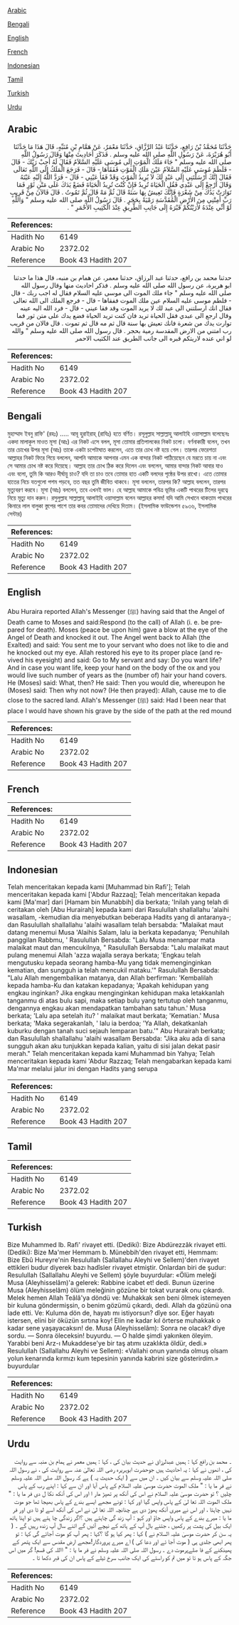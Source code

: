 [Arabic](#arabic)

[Bengali](#bengali)

[English](#english)

[French](#french)

[Indonesian](#indonesian)

[Tamil](#tamil)

[Turkish](#turkish)

[Urdu](#urdu)

## Arabic


<div dir="rtl" lang="ar" style={{fontSize:'larger',backgroundColor:'#f8f9fa',padding:20}}>
حَدَّثَنَا مُحَمَّدُ بْنُ رَافِعٍ، حَدَّثَنَا عَبْدُ الرَّزَّاقِ، حَدَّثَنَا مَعْمَرٌ، عَنْ هَمَّامِ بْنِ مُنَبِّهٍ، قَالَ هَذَا مَا حَدَّثَنَا أَبُو هُرَيْرَةَ، عَنْ رَسُولِ اللَّهِ صلى الله عليه وسلم ‏.‏ فَذَكَرَ أَحَادِيثَ مِنْهَا وَقَالَ رَسُولُ اللَّهِ صلى الله عليه وسلم ‏"‏ جَاءَ مَلَكُ الْمَوْتِ إِلَى مُوسَى عَلَيْهِ السَّلاَمُ فَقَالَ لَهُ أَجِبْ رَبَّكَ - قَالَ - فَلَطَمَ مُوسَى عَلَيْهِ السَّلاَمُ عَيْنَ مَلَكِ الْمَوْتِ فَفَقَأَهَا - قَالَ - فَرَجَعَ الْمَلَكُ إِلَى اللَّهِ تَعَالَى فَقَالَ إِنَّكَ أَرْسَلْتَنِي إِلَى عَبْدٍ لَكَ لاَ يُرِيدُ الْمَوْتَ وَقَدْ فَقَأَ عَيْنِي - قَالَ - فَرَدَّ اللَّهُ إِلَيْهِ عَيْنَهُ وَقَالَ ارْجِعْ إِلَى عَبْدِي فَقُلِ الْحَيَاةَ تُرِيدُ فَإِنْ كُنْتَ تُرِيدُ الْحَيَاةَ فَضَعْ يَدَكَ عَلَى مَتْنِ ثَوْرٍ فَمَا تَوَارَتْ يَدُكَ مِنْ شَعْرَةٍ فَإِنَّكَ تَعِيشُ بِهَا سَنَةً قَالَ ثُمَّ مَهْ قَالَ ثُمَّ تَمُوتُ ‏.‏ قَالَ فَالآنَ مِنْ قَرِيبٍ رَبِّ أَمِتْنِي مِنَ الأَرْضِ الْمُقَدَّسَةِ رَمْيَةً بِحَجَرٍ ‏.‏ قَالَ رَسُولُ اللَّهِ صلى الله عليه وسلم ‏"‏ وَاللَّهِ لَوْ أَنِّي عِنْدَهُ لأَرَيْتُكُمْ قَبْرَهُ إِلَى جَانِبِ الطَّرِيقِ عِنْدَ الْكَثِيبِ الأَحْمَرِ ‏"‏ ‏.‏
</div>
<div style={{backgroundColor:'#f8f9fa',padding:20, marginBottom: 10}}><table> <thead> <tr> <th>References:</th> <th></th> </tr> </thead> <tbody><tr><td>Hadith No</td><td>6149</td></tr><tr><td>Arabic No</td><td>2372.02</td></tr><tr><td>Reference</td><td>Book 43 Hadith 207</td></tr></tbody></table></div>


<div dir="rtl" lang="ar" style={{fontSize:'larger',backgroundColor:'#f8f9fa',padding:20}}>
حدثنا محمد بن رافع، حدثنا عبد الرزاق، حدثنا معمر، عن همام بن منبه، قال هذا ما حدثنا ابو هريرة، عن رسول الله صلى الله عليه وسلم . فذكر احاديث منها وقال رسول الله صلى الله عليه وسلم " جاء ملك الموت الى موسى عليه السلام فقال له اجب ربك - قال - فلطم موسى عليه السلام عين ملك الموت ففقاها - قال - فرجع الملك الى الله تعالى فقال انك ارسلتني الى عبد لك لا يريد الموت وقد فقا عيني - قال - فرد الله اليه عينه وقال ارجع الى عبدي فقل الحياة تريد فان كنت تريد الحياة فضع يدك على متن ثور فما توارت يدك من شعرة فانك تعيش بها سنة قال ثم مه قال ثم تموت . قال فالان من قريب رب امتني من الارض المقدسة رمية بحجر . قال رسول الله صلى الله عليه وسلم " والله لو اني عنده لاريتكم قبره الى جانب الطريق عند الكثيب الاحمر
</div>
<div style={{backgroundColor:'#f8f9fa',padding:20, marginBottom: 10}}><table> <thead> <tr> <th>References:</th> <th></th> </tr> </thead> <tbody><tr><td>Hadith No</td><td>6149</td></tr><tr><td>Arabic No</td><td>2372.02</td></tr><tr><td>Reference</td><td>Book 43 Hadith 207</td></tr></tbody></table></div>

## Bengali


<div dir="ltr" lang="bn" style={{fontSize:'larger',backgroundColor:'#f8f9fa',padding:20}}>
মুহাম্মাদ ইবনু রাফি' (রহঃ) ..... আবূ হুরাইরাহ্ (রাযিঃ) হতে বর্ণিত। রসূলুল্লাহ সাল্লাল্লাহু আলাইহি ওয়াসাল্লাম বলেছেনঃ একদা মালাকুল মাওত মূসা (আঃ) এর নিকট এসে বলল, মূসা তোমার প্রতিপালকের নিকট চলো। বর্ণনাকারী বলেন, তখন তার চোখের উপর মূসা (আঃ) তাকে একটা চপেটাঘাত করলেন, এতে তার চোখ নষ্ট হয়ে গেল। তারপর ফেরেশতা আল্লাহর নিকট ফিরে গিয়ে বললেন, আপনি আমাকে আপনার এমন এক বান্দার নিকট পাঠিয়েছেন যে মরতে চায় না এবং সে আমার চোখ নষ্ট করে দিয়েছে। আল্লাহ তার চোখ ঠিক করে দিলেন এবং বললেন, আমার বান্দার নিকট আবার যাও এবং বলো, তুমি কি আরও দীর্ঘায়ু চাও? যদি তা চাও তবে তোমার হাত একটি বলদের পৃষ্ঠের উপর রাখো। এতে তোমার হাতের নিচে যতগুলো পশম পড়বে, তত বছর তুমি জীবিত থাকবে। মূসা বললেন, তারপর কি? আল্লাহ বললেন, তারপর মৃত্যুবরণ করবে। মূসা (আঃ) বললেন, তবে এখনই ভাল। হে আল্লাহ আমাকে পবিত্র ভূমির একটি পাথরের টিলের দূরত্বে নিয়ে মৃত্যু দান করুন। রসুলুল্লাহ সাল্লাল্লাহু আলাইহি ওয়াসাল্লাম বলেন আল্লাহর কসম! যদি আমি সেখানে থাকতাম পাথরের কিনারে লাল বালুকা স্তুপের পাশে তার কবর তোমাদের দেখিয়ে দিতাম। (ইসলামিক ফাউন্ডেশন ৫৯৩৬, ইসলামিক সেন্টার)
</div>
<div style={{backgroundColor:'#f8f9fa',padding:20, marginBottom: 10}}><table> <thead> <tr> <th>References:</th> <th></th> </tr> </thead> <tbody><tr><td>Hadith No</td><td>6149</td></tr><tr><td>Arabic No</td><td>2372.02</td></tr><tr><td>Reference</td><td>Book 43 Hadith 207</td></tr></tbody></table></div>

## English


<div dir="ltr" lang="en" style={{fontSize:'larger',backgroundColor:'#f8f9fa',padding:20}}>
Abu Huraira reported Allah's Messenger (ﷺ) having said that the Angel of Death came to Moses and said:Respond (to the call) of Allah (i. e. be prepared for death). Moses (peace be upon him) gave a blow at the eye of the Angel of Death and knocked it out. The Angel went back to Allah (the Exalted) and said: You sent me to your servant who does not like to die and he knocked out my eye. Allah restored his eye to its proper place (and revived his eyesight) and said: Go to My servant and say: Do you want life? And in case you want life, keep your hand on the body of the ox and you would live such number of years as the (number of) hair your hand covers. He (Moses) said: What, then? He said: Then you would die, whereupon he (Moses) said: Then why not now? (He then prayed): Allah, cause me to die close to the sacred land. Allah's Messenger (ﷺ) said: Had I been near that place I would have shown his grave by the side of the path at the red mound
</div>
<div style={{backgroundColor:'#f8f9fa',padding:20, marginBottom: 10}}><table> <thead> <tr> <th>References:</th> <th></th> </tr> </thead> <tbody><tr><td>Hadith No</td><td>6149</td></tr><tr><td>Arabic No</td><td>2372.02</td></tr><tr><td>Reference</td><td>Book 43 Hadith 207</td></tr></tbody></table></div>

## French


<div dir="ltr" lang="fr" style={{fontSize:'larger',backgroundColor:'#f8f9fa',padding:20}}>

</div>
<div style={{backgroundColor:'#f8f9fa',padding:20, marginBottom: 10}}><table> <thead> <tr> <th>References:</th> <th></th> </tr> </thead> <tbody><tr><td>Hadith No</td><td>6149</td></tr><tr><td>Arabic No</td><td>2372.02</td></tr><tr><td>Reference</td><td>Book 43 Hadith 207</td></tr></tbody></table></div>

## Indonesian


<div dir="ltr" lang="id" style={{fontSize:'larger',backgroundColor:'#f8f9fa',padding:20}}>
Telah menceritakan kepada kami [Muhammad bin Rafi']; Telah menceritakan kepada kami ['Abdur Razzaq]; Telah menceritakan kepada kami [Ma'mar] dari [Hamam bin Munabbih] dia berkata; 'Inilah yang telah di ceritakan oleh [Abu Hurairah] kepada kami dari Rasulullah shallallahu 'alaihi wasallam, -kemudian dia menyebutkan beberapa Hadits yang di antaranya-; dan Rasulullah shallallahu 'alaihi wasallam telah bersabda: "Malaikat maut datang menemui Musa 'Alaihis Salam, lalu ia berkata kepadanya; 'Penuhilah panggilan Rabbmu, ' Rasulullah Bersabda: "Lalu Musa menampar mata malaikat maut dan mencukilnya, " Rasulullah Bersabda: "Lalu malaikat maut pulang menemui Allah 'azza wajalla seraya berkata; 'Engkau telah mengutusku kepada seorang hamba-Mu yang tidak memenginginkan kematian, dan sungguh ia telah mencukil mataku.'" Rasulullah Bersabda: "Lalu Allah mengembalikan matanya, dan Allah berfirman: 'Kembalilah kepada hamba-Ku dan katakan kepadanya; 'Apakah kehidupan yang engkau inginkan? Jika engkau menginginkan kehidupan maka letakkanlah tanganmu di atas bulu sapi, maka setiap bulu yang tertutup oleh tanganmu, dengannya engkau akan mendapatkan tambahan satu tahun.' Musa berkata; 'Lalu apa setelah itu? ' malaikat maut berkata; 'Kematian.' Musa berkata; 'Maka segerakanlah, ' lalu ia berdoa; 'Ya Allah, dekatkanlah kuburku dengan tanah suci sejauh lemparan batu.'" Abu Hurairah berkata; dan Rasulullah shallallahu 'alaihi wasallam Bersabda: "Jika aku ada di sana sungguh akan aku tunjukkan kepada kalian, yaitu di sisi jalan dekat pasir merah." Telah menceritakan kepada kami Muhammad bin Yahya; Telah menceritakan kepada kami 'Abdur Razzaq; Telah mengabarkan kepada kami Ma'mar melalui jalur ini dengan Hadits yang serupa
</div>
<div style={{backgroundColor:'#f8f9fa',padding:20, marginBottom: 10}}><table> <thead> <tr> <th>References:</th> <th></th> </tr> </thead> <tbody><tr><td>Hadith No</td><td>6149</td></tr><tr><td>Arabic No</td><td>2372.02</td></tr><tr><td>Reference</td><td>Book 43 Hadith 207</td></tr></tbody></table></div>

## Tamil


<div dir="ltr" lang="ta" style={{fontSize:'larger',backgroundColor:'#f8f9fa',padding:20}}>

</div>
<div style={{backgroundColor:'#f8f9fa',padding:20, marginBottom: 10}}><table> <thead> <tr> <th>References:</th> <th></th> </tr> </thead> <tbody><tr><td>Hadith No</td><td>6149</td></tr><tr><td>Arabic No</td><td>2372.02</td></tr><tr><td>Reference</td><td>Book 43 Hadith 207</td></tr></tbody></table></div>

## Turkish


<div dir="ltr" lang="tr" style={{fontSize:'larger',backgroundColor:'#f8f9fa',padding:20}}>
Bize Muhammed lb. Rafi' rivayet etti. (Dediki): Bize Abdürezzâk rivayet etti. (Dediki): Bize Ma'mer Hemmam b. Münebbih'den rivayet etti, Hemmam: Bize Ebû Hureyre'nin Resulullah (Sallallahu Aleyhi ve Sellem)'den rivayet ettikleri budur diyerek bazı hadîsler rivayet etmiştir. Onlardan biri de şudur: Resulullah (Sallallahu Aleyhi ve Sellem) şöyle buyurdular: «Ölüm meleği Musa (Aleyhisselâm)'a gelerek: Rabbine icabet et! dedi. Bunun üzerine Musa (Aleyhisselâm) ölüm meleğinin gözüne bir tokat vurarak onu çıkardı. Melek hemen Allah Teâlâ'ya döndü ve: Muhakkak sen beni ölmek istemeyen bir kuluna göndermişsin, o benim gözümü çıkardı, dedi. Allah da gözünü ona İade etti. Ve: Kuluma dön de, hayatı mı istiyorsun? dîye sor. Eğer hayatı istersen, elini bir öküzün sırtına koy! Elin ne kadar kıl örterse muhakkak o kadar sene yaşayacaksın! de. Musa (Aleyhisselâm): Sonra ne olacak? diye sordu. — Sonra öleceksin! buyurdu. — O halde şimdi yakınken öleyim. Yarabbi beni Arz-ı Mukaddese'ye bir taş atımı uzaklıkta öldür, dedi.» Resulullah (Sallallahu Aleyhi ve Sellem): «Vallahi onun yanında olmuş olsam yolun kenarında kırmızı kum tepesinin yanında kabrini size gösterirdim.» buyurdular
</div>
<div style={{backgroundColor:'#f8f9fa',padding:20, marginBottom: 10}}><table> <thead> <tr> <th>References:</th> <th></th> </tr> </thead> <tbody><tr><td>Hadith No</td><td>6149</td></tr><tr><td>Arabic No</td><td>2372.02</td></tr><tr><td>Reference</td><td>Book 43 Hadith 207</td></tr></tbody></table></div>

## Urdu


<div dir="rtl" lang="ur" style={{fontSize:'larger',backgroundColor:'#f8f9fa',padding:20}}>
۔ محمد بن رافع کہا : ہمیں عبدلرزاق نے حدیث بیان کی ، کہا : ہمیں معمر نے ہمام بن منبہ سے روایت کی ، انھوں نے کہا : یہ احادیث ہیں جوحضرت ابوہریرہ رضی اللہ تعالیٰ عنہ سے روایت کی ، نے رسول اللہ صلی اللہ علیہ وسلم سے بیان کیں ۔ ان میں سے ( ایک حدیث یہ ) ہے کہ رسول اللہ صلی اللہ علیہ وسلم نے فر ما یا : " ملک الموت حضرت موسیٰ علیہ السلام کے پاس آیا اور ان سے کہا : اپنے رب کے پاس چلیں ؟ تو حضرت موسیٰ علیہ السلام نے اس کی آنکھ پر تھپڑ مار ا اور اس کی آنکھ نکا ل دی فر ما یا : " ملک الموت اللہ تعا لیٰ کے پاس واپس گیا اور کہا : تونے مجھے ایسے بندے کے پاس بھیجا تھا جو موت نہیں چاہتا ، اور اس نے میری آنکھ پھوڑ دی ہے چنانچہ اللہ تعا لیٰ نے اس کی آنکھ اسے لو ٹا دی اور فر ما یا : میرے بندے کے پاس واپس جاؤ اور کہو : آپ زند گی چاہتے ہیں ؟اگر زندگی چا ہتے ہیں تو اپنا ہاتھ ایک بیل کی پشت پر رکھیں ، جتنے بال آپ کے ہاتھ کے نیچے آئیں گے اتنے سال آپ زندہ رہیں گے ۔ ( یہ سن کر حضرت موسیٰ علیہ السلام نے ) کہا : پھر کیا ہو گا ؟کہا : پھر آپ کو موت آجائے گی کہا : تو پھر ابھی جلدی ہی ( موت آجا ئے اور دعا کی ) اے میرے پروردگار!مجھے ارض مقدس سے ایک پتھر کے پھینکنے کے فا صلےپرموت دے ۔ رسول اللہ صلی اللہ علیہ وسلم نے فر ما یا : " االلہ کی قسم! گر میں اس جگہ کے پاس ہو تا تو میں تم کو راستے کی ایک جانب سرخ ٹیلے کے پاس ان کی قبر دکھا تا ۔
</div>
<div style={{backgroundColor:'#f8f9fa',padding:20, marginBottom: 10}}><table> <thead> <tr> <th>References:</th> <th></th> </tr> </thead> <tbody><tr><td>Hadith No</td><td>6149</td></tr><tr><td>Arabic No</td><td>2372.02</td></tr><tr><td>Reference</td><td>Book 43 Hadith 207</td></tr></tbody></table></div>